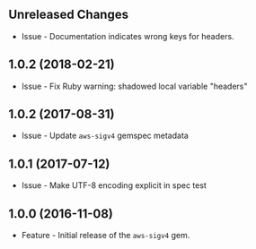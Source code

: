 Unreleased Changes
------------------

* Issue - Documentation indicates wrong keys for headers.

1.0.2 (2018-02-21)
------------------

* Issue - Fix Ruby warning: shadowed local variable "headers"

1.0.2 (2017-08-31)
------------------

* Issue - Update `aws-sigv4` gemspec metadata

1.0.1 (2017-07-12)
------------------

* Issue - Make UTF-8 encoding explicit in spec test

1.0.0 (2016-11-08)
------------------

* Feature - Initial release of the `aws-sigv4` gem.

